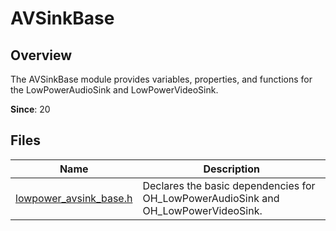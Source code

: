 # AVSinkBase

## Overview

The AVSinkBase module provides variables, properties, and functions for the LowPowerAudioSink and LowPowerVideoSink.

**Since**: 20

## Files

| Name| Description|
| -- | -- |
| [lowpower_avsink_base.h](capi-lowpower-avsink-base-h.md) | Declares the basic dependencies for OH_LowPowerAudioSink and OH_LowPowerVideoSink.|
